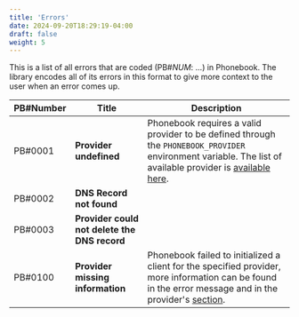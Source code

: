 ```yaml
---
title: 'Errors'
date: 2024-09-20T18:29:19-04:00
draft: false
weight: 5
---
```


This is a list of all errors that are coded (PB#_NUM_: ...) in Phonebook. The library encodes all of its errors in this format to give more context to the user when an error comes up.

|PB#Number|Title|Description|
|:----|-|-|
|PB#0001|**Provider undefined**|Phonebook requires a valid provider to be defined through the `PHONEBOOK_PROVIDER` environment variable. The list of available provider is [available here](./providers.md).|
|PB#0002|**DNS Record not found**||
|PB#0003|**Provider could not delete the DNS record**||
|PB#0100|**Provider missing information**|Phonebook failed to initialized a client for the specified provider, more information can be found in the error message and in the provider's [section](./providers.md).|

